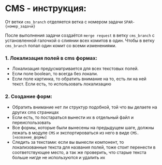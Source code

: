 # CMS - инструкция:

От ветки `cms_branch` отделяется ветка с номером задачи `SPAR-{номер_задачи}`

После выполнения задачи создаётся `merge request` в ветку `cms_branch` с установленной галочкой о слиянии всех комитов в один. Чтобы в ветку `cms_branch` попал один комит со всеми изменениями.

### 1. Локализация полей в cms формах:

* Локализация предусматривается для всех текстовых полей.
* Если поле boolean, то всегда без локали.
* Если поле картинка, то обратить внимание на то, есть ли на ней текст. Если есть, то использовать локализацию

### 2. Создание форм:

* Обратить внимание нет ли структур подобной, той что вы делаете на других cms страницах
* Если есть, то постараться вынести их в отдельный файл и переиспользовать
* Все формы, которые были вынесены на предыдущем шаге, должны лежать в модуле `CMS` и экспортироваться из него в виде `CMS.[название_формы]`
* Следить за текстами: если вы вынесли компонент, то локализованные текста для названия полей, тоже стоит перенести в соответствующее место, а так же проверить, что старые текста больше нигде не используются и удалить их